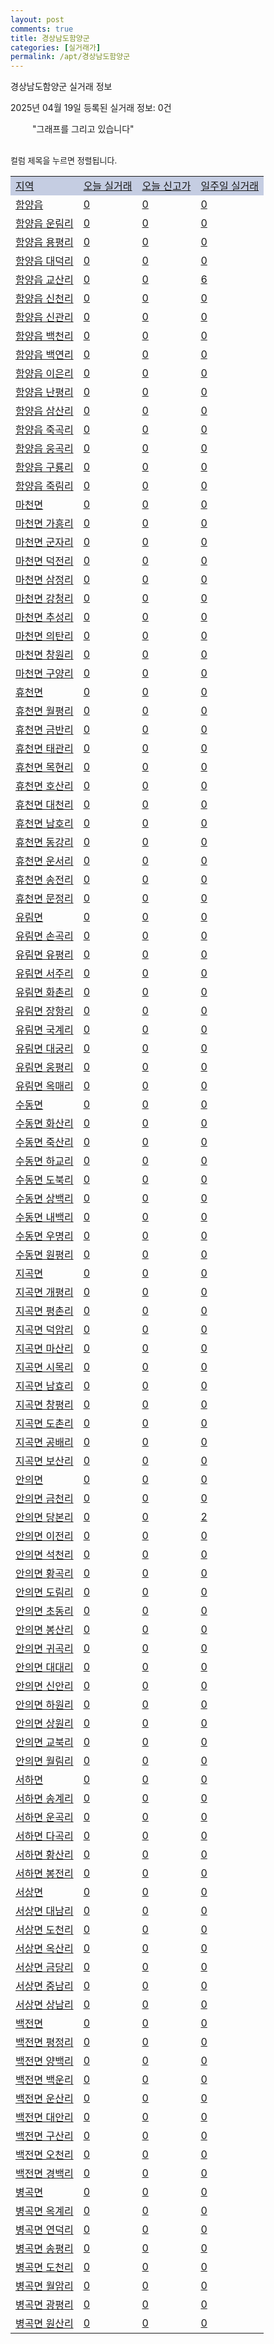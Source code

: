 ```yaml
---
layout: post
comments: true
title: 경상남도함양군
categories: [실거래가]
permalink: /apt/경상남도함양군
---
```


경상남도함양군 실거래 정보

2025년 04월 19일 등록된 실거래 정보: 0건

<!--<script async src="https://pagead2.googlesyndication.com/pagead/js/adsbygoogle.js?client=ca-pub-3485438051770037"
 crossorigin="anonymous"></script>-->

<script type="text/javascript">
  google.charts.load('current', {'packages':['corechart']});
  google.charts.setOnLoadCallback(drawChart);

  function drawChart() {
    var data = google.visualization.arrayToDataTable([['거래일', '매매', '전월세', '전매'], ['21-01', 1, 0, 0], ['21-02', 12, 5, 0], ['21-03', 0, 1, 0], ['21-04', 0, 1, 0], ['21-05', 0, 1, 0], ['21-06', 0, 1, 0], ['21-07', 0, 2, 0], ['21-08', 13, 2, 0], ['21-09', 13, 0, 0], ['21-10', 11, 3, 0], ['21-11', 7, 2, 0], ['21-12', 9, 2, 0], ['22-01', 4, 3, 0], ['22-02', 10, 2, 0], ['22-03', 16, 3, 0], ['22-04', 17, 1, 0], ['22-05', 18, 1, 0], ['22-06', 11, 0, 0], ['22-07', 8, 1, 0], ['23-07', 12, 2, 0], ['23-08', 1, 0, 0], ['23-09', 1, 0, 0], ['23-10', 2, 0, 0], ['23-11', 7, 2, 0], ['23-12', 10, 1, 2], ['24-01', 1, 0, 0], ['24-02', 1, 0, 0], ['24-03', 1, 0, 0], ['24-04', 8, 1, 0], ['24-05', 12, 3, 0], ['24-06', 5, 3, 0], ['24-07', 8, 1, 1], ['24-08', 9, 1, 0], ['24-09', 10, 1, 1], ['24-10', 10, 0, 9], ['24-11', 3, 0, 3], ['24-12', 15, 15, 15], ['25-01', 20, 20, 20], ['25-02', 18, 18, 18], ['25-03', 9, 9, 9], ['25-04', 4, 4, 4]]);

    var options = {
      title: '최근 1년간 유형별 거래량 추이',
      legend: { position: 'bottom' }
    };

    setTimeout(function() {
        var chart = new google.visualization.LineChart(document.getElementById('columnchart_material'));
        chart.draw(data, (options));
        document.getElementById('loading').style.display = 'none';
        var dayLabel = (new Date()).getDay();
        if (dayLabel < 2) {
            sorttable.innerSortFunction.apply(document.getElementById('week'), []);
            sorttable.innerSortFunction.apply(document.getElementById('week'), []);        
        }
        else {
            sorttable.innerSortFunction.apply(document.getElementById('today'), []);
            sorttable.innerSortFunction.apply(document.getElementById('today'), []);
        }
    }, 200);

  }
</script>

<div id="loading" style="z-index:20; display: block; margin-left: 35px">"그래프를 그리고 있습니다"</div>
<div id="columnchart_material" style="width: 95%; margin-left: -35px; display: block"></div>
<!--<div style="width: 95%; margin-left: -35px; display: block">
      <script async src="https://pagead2.googlesyndication.com/pagead/js/adsbygoogle.js?client=ca-pub-3485438051770037"
          crossorigin="anonymous"></script>
      <ins class="adsbygoogle"
          style="display:block"
          data-ad-format="fluid"
          data-ad-layout-key="-fb+5w+4e-db+86"
          data-ad-client="ca-pub-3485438051770037"
          data-ad-slot="1827090281"></ins>
      <script>
          (adsbygoogle = window.adsbygoogle || []).push({});
      </script>
</div>-->
<br>

<font size='small' style='font-size: small;'>컬럼 제목을 누르면 정렬됩니다.</font>
<table class="sortable">
  <tr style='background-color: rgba(114, 132, 186,0.4);'>
    <td id="region"><a href="#">지역</a></td>
    <td id="today"><a href="#">오늘 실거래</a></td>
    <td id="today_new"><a href="#">오늘 신고가</a></td>
    <td id="week"><a href="#">일주일 실거래</a></td>
  </tr>

  
  <tr class="item">
    <td><a href="경상남도함양군함양읍">함양읍</a></td>
    <td><a href="경상남도함양군함양읍">0</a></td>
    <td><a href="경상남도함양군함양읍">0</a></td>
    <td><a href="경상남도함양군함양읍">0</a></td>
  </tr>
    

  <tr class="item">
    <td><a href="경상남도함양군함양읍운림리">함양읍 운림리</a></td>
    <td><a href="경상남도함양군함양읍운림리">0</a></td>
    <td><a href="경상남도함양군함양읍운림리">0</a></td>
    <td><a href="경상남도함양군함양읍운림리">0</a></td>
  </tr>
    

  <tr class="item">
    <td><a href="경상남도함양군함양읍용평리">함양읍 용평리</a></td>
    <td><a href="경상남도함양군함양읍용평리">0</a></td>
    <td><a href="경상남도함양군함양읍용평리">0</a></td>
    <td><a href="경상남도함양군함양읍용평리">0</a></td>
  </tr>
    

  <tr class="item">
    <td><a href="경상남도함양군함양읍대덕리">함양읍 대덕리</a></td>
    <td><a href="경상남도함양군함양읍대덕리">0</a></td>
    <td><a href="경상남도함양군함양읍대덕리">0</a></td>
    <td><a href="경상남도함양군함양읍대덕리">0</a></td>
  </tr>
    

  <tr class="item">
    <td><a href="경상남도함양군함양읍교산리">함양읍 교산리</a></td>
    <td><a href="경상남도함양군함양읍교산리">0</a></td>
    <td><a href="경상남도함양군함양읍교산리">0</a></td>
    <td><a href="경상남도함양군함양읍교산리">6</a></td>
  </tr>
    

  <tr class="item">
    <td><a href="경상남도함양군함양읍신천리">함양읍 신천리</a></td>
    <td><a href="경상남도함양군함양읍신천리">0</a></td>
    <td><a href="경상남도함양군함양읍신천리">0</a></td>
    <td><a href="경상남도함양군함양읍신천리">0</a></td>
  </tr>
    

  <tr class="item">
    <td><a href="경상남도함양군함양읍신관리">함양읍 신관리</a></td>
    <td><a href="경상남도함양군함양읍신관리">0</a></td>
    <td><a href="경상남도함양군함양읍신관리">0</a></td>
    <td><a href="경상남도함양군함양읍신관리">0</a></td>
  </tr>
    

  <tr class="item">
    <td><a href="경상남도함양군함양읍백천리">함양읍 백천리</a></td>
    <td><a href="경상남도함양군함양읍백천리">0</a></td>
    <td><a href="경상남도함양군함양읍백천리">0</a></td>
    <td><a href="경상남도함양군함양읍백천리">0</a></td>
  </tr>
    

  <tr class="item">
    <td><a href="경상남도함양군함양읍백연리">함양읍 백연리</a></td>
    <td><a href="경상남도함양군함양읍백연리">0</a></td>
    <td><a href="경상남도함양군함양읍백연리">0</a></td>
    <td><a href="경상남도함양군함양읍백연리">0</a></td>
  </tr>
    

  <tr class="item">
    <td><a href="경상남도함양군함양읍이은리">함양읍 이은리</a></td>
    <td><a href="경상남도함양군함양읍이은리">0</a></td>
    <td><a href="경상남도함양군함양읍이은리">0</a></td>
    <td><a href="경상남도함양군함양읍이은리">0</a></td>
  </tr>
    

  <tr class="item">
    <td><a href="경상남도함양군함양읍난평리">함양읍 난평리</a></td>
    <td><a href="경상남도함양군함양읍난평리">0</a></td>
    <td><a href="경상남도함양군함양읍난평리">0</a></td>
    <td><a href="경상남도함양군함양읍난평리">0</a></td>
  </tr>
    

  <tr class="item">
    <td><a href="경상남도함양군함양읍삼산리">함양읍 삼산리</a></td>
    <td><a href="경상남도함양군함양읍삼산리">0</a></td>
    <td><a href="경상남도함양군함양읍삼산리">0</a></td>
    <td><a href="경상남도함양군함양읍삼산리">0</a></td>
  </tr>
    

  <tr class="item">
    <td><a href="경상남도함양군함양읍죽곡리">함양읍 죽곡리</a></td>
    <td><a href="경상남도함양군함양읍죽곡리">0</a></td>
    <td><a href="경상남도함양군함양읍죽곡리">0</a></td>
    <td><a href="경상남도함양군함양읍죽곡리">0</a></td>
  </tr>
    

  <tr class="item">
    <td><a href="경상남도함양군함양읍웅곡리">함양읍 웅곡리</a></td>
    <td><a href="경상남도함양군함양읍웅곡리">0</a></td>
    <td><a href="경상남도함양군함양읍웅곡리">0</a></td>
    <td><a href="경상남도함양군함양읍웅곡리">0</a></td>
  </tr>
    

  <tr class="item">
    <td><a href="경상남도함양군함양읍구룡리">함양읍 구룡리</a></td>
    <td><a href="경상남도함양군함양읍구룡리">0</a></td>
    <td><a href="경상남도함양군함양읍구룡리">0</a></td>
    <td><a href="경상남도함양군함양읍구룡리">0</a></td>
  </tr>
    

  <tr class="item">
    <td><a href="경상남도함양군함양읍죽림리">함양읍 죽림리</a></td>
    <td><a href="경상남도함양군함양읍죽림리">0</a></td>
    <td><a href="경상남도함양군함양읍죽림리">0</a></td>
    <td><a href="경상남도함양군함양읍죽림리">0</a></td>
  </tr>
    

  <tr class="item">
    <td><a href="경상남도함양군마천면">마천면</a></td>
    <td><a href="경상남도함양군마천면">0</a></td>
    <td><a href="경상남도함양군마천면">0</a></td>
    <td><a href="경상남도함양군마천면">0</a></td>
  </tr>
    

  <tr class="item">
    <td><a href="경상남도함양군마천면가흥리">마천면 가흥리</a></td>
    <td><a href="경상남도함양군마천면가흥리">0</a></td>
    <td><a href="경상남도함양군마천면가흥리">0</a></td>
    <td><a href="경상남도함양군마천면가흥리">0</a></td>
  </tr>
    

  <tr class="item">
    <td><a href="경상남도함양군마천면군자리">마천면 군자리</a></td>
    <td><a href="경상남도함양군마천면군자리">0</a></td>
    <td><a href="경상남도함양군마천면군자리">0</a></td>
    <td><a href="경상남도함양군마천면군자리">0</a></td>
  </tr>
    

  <tr class="item">
    <td><a href="경상남도함양군마천면덕전리">마천면 덕전리</a></td>
    <td><a href="경상남도함양군마천면덕전리">0</a></td>
    <td><a href="경상남도함양군마천면덕전리">0</a></td>
    <td><a href="경상남도함양군마천면덕전리">0</a></td>
  </tr>
    

  <tr class="item">
    <td><a href="경상남도함양군마천면삼정리">마천면 삼정리</a></td>
    <td><a href="경상남도함양군마천면삼정리">0</a></td>
    <td><a href="경상남도함양군마천면삼정리">0</a></td>
    <td><a href="경상남도함양군마천면삼정리">0</a></td>
  </tr>
    

  <tr class="item">
    <td><a href="경상남도함양군마천면강청리">마천면 강청리</a></td>
    <td><a href="경상남도함양군마천면강청리">0</a></td>
    <td><a href="경상남도함양군마천면강청리">0</a></td>
    <td><a href="경상남도함양군마천면강청리">0</a></td>
  </tr>
    

  <tr class="item">
    <td><a href="경상남도함양군마천면추성리">마천면 추성리</a></td>
    <td><a href="경상남도함양군마천면추성리">0</a></td>
    <td><a href="경상남도함양군마천면추성리">0</a></td>
    <td><a href="경상남도함양군마천면추성리">0</a></td>
  </tr>
    

  <tr class="item">
    <td><a href="경상남도함양군마천면의탄리">마천면 의탄리</a></td>
    <td><a href="경상남도함양군마천면의탄리">0</a></td>
    <td><a href="경상남도함양군마천면의탄리">0</a></td>
    <td><a href="경상남도함양군마천면의탄리">0</a></td>
  </tr>
    

  <tr class="item">
    <td><a href="경상남도함양군마천면창원리">마천면 창원리</a></td>
    <td><a href="경상남도함양군마천면창원리">0</a></td>
    <td><a href="경상남도함양군마천면창원리">0</a></td>
    <td><a href="경상남도함양군마천면창원리">0</a></td>
  </tr>
    

  <tr class="item">
    <td><a href="경상남도함양군마천면구양리">마천면 구양리</a></td>
    <td><a href="경상남도함양군마천면구양리">0</a></td>
    <td><a href="경상남도함양군마천면구양리">0</a></td>
    <td><a href="경상남도함양군마천면구양리">0</a></td>
  </tr>
    

  <tr class="item">
    <td><a href="경상남도함양군휴천면">휴천면</a></td>
    <td><a href="경상남도함양군휴천면">0</a></td>
    <td><a href="경상남도함양군휴천면">0</a></td>
    <td><a href="경상남도함양군휴천면">0</a></td>
  </tr>
    

  <tr class="item">
    <td><a href="경상남도함양군휴천면월평리">휴천면 월평리</a></td>
    <td><a href="경상남도함양군휴천면월평리">0</a></td>
    <td><a href="경상남도함양군휴천면월평리">0</a></td>
    <td><a href="경상남도함양군휴천면월평리">0</a></td>
  </tr>
    

  <tr class="item">
    <td><a href="경상남도함양군휴천면금반리">휴천면 금반리</a></td>
    <td><a href="경상남도함양군휴천면금반리">0</a></td>
    <td><a href="경상남도함양군휴천면금반리">0</a></td>
    <td><a href="경상남도함양군휴천면금반리">0</a></td>
  </tr>
    

  <tr class="item">
    <td><a href="경상남도함양군휴천면태관리">휴천면 태관리</a></td>
    <td><a href="경상남도함양군휴천면태관리">0</a></td>
    <td><a href="경상남도함양군휴천면태관리">0</a></td>
    <td><a href="경상남도함양군휴천면태관리">0</a></td>
  </tr>
    

  <tr class="item">
    <td><a href="경상남도함양군휴천면목현리">휴천면 목현리</a></td>
    <td><a href="경상남도함양군휴천면목현리">0</a></td>
    <td><a href="경상남도함양군휴천면목현리">0</a></td>
    <td><a href="경상남도함양군휴천면목현리">0</a></td>
  </tr>
    

  <tr class="item">
    <td><a href="경상남도함양군휴천면호산리">휴천면 호산리</a></td>
    <td><a href="경상남도함양군휴천면호산리">0</a></td>
    <td><a href="경상남도함양군휴천면호산리">0</a></td>
    <td><a href="경상남도함양군휴천면호산리">0</a></td>
  </tr>
    

  <tr class="item">
    <td><a href="경상남도함양군휴천면대천리">휴천면 대천리</a></td>
    <td><a href="경상남도함양군휴천면대천리">0</a></td>
    <td><a href="경상남도함양군휴천면대천리">0</a></td>
    <td><a href="경상남도함양군휴천면대천리">0</a></td>
  </tr>
    

  <tr class="item">
    <td><a href="경상남도함양군휴천면남호리">휴천면 남호리</a></td>
    <td><a href="경상남도함양군휴천면남호리">0</a></td>
    <td><a href="경상남도함양군휴천면남호리">0</a></td>
    <td><a href="경상남도함양군휴천면남호리">0</a></td>
  </tr>
    

  <tr class="item">
    <td><a href="경상남도함양군휴천면동강리">휴천면 동강리</a></td>
    <td><a href="경상남도함양군휴천면동강리">0</a></td>
    <td><a href="경상남도함양군휴천면동강리">0</a></td>
    <td><a href="경상남도함양군휴천면동강리">0</a></td>
  </tr>
    

  <tr class="item">
    <td><a href="경상남도함양군휴천면운서리">휴천면 운서리</a></td>
    <td><a href="경상남도함양군휴천면운서리">0</a></td>
    <td><a href="경상남도함양군휴천면운서리">0</a></td>
    <td><a href="경상남도함양군휴천면운서리">0</a></td>
  </tr>
    

  <tr class="item">
    <td><a href="경상남도함양군휴천면송전리">휴천면 송전리</a></td>
    <td><a href="경상남도함양군휴천면송전리">0</a></td>
    <td><a href="경상남도함양군휴천면송전리">0</a></td>
    <td><a href="경상남도함양군휴천면송전리">0</a></td>
  </tr>
    

  <tr class="item">
    <td><a href="경상남도함양군휴천면문정리">휴천면 문정리</a></td>
    <td><a href="경상남도함양군휴천면문정리">0</a></td>
    <td><a href="경상남도함양군휴천면문정리">0</a></td>
    <td><a href="경상남도함양군휴천면문정리">0</a></td>
  </tr>
    

  <tr class="item">
    <td><a href="경상남도함양군유림면">유림면</a></td>
    <td><a href="경상남도함양군유림면">0</a></td>
    <td><a href="경상남도함양군유림면">0</a></td>
    <td><a href="경상남도함양군유림면">0</a></td>
  </tr>
    

  <tr class="item">
    <td><a href="경상남도함양군유림면손곡리">유림면 손곡리</a></td>
    <td><a href="경상남도함양군유림면손곡리">0</a></td>
    <td><a href="경상남도함양군유림면손곡리">0</a></td>
    <td><a href="경상남도함양군유림면손곡리">0</a></td>
  </tr>
    

  <tr class="item">
    <td><a href="경상남도함양군유림면유평리">유림면 유평리</a></td>
    <td><a href="경상남도함양군유림면유평리">0</a></td>
    <td><a href="경상남도함양군유림면유평리">0</a></td>
    <td><a href="경상남도함양군유림면유평리">0</a></td>
  </tr>
    

  <tr class="item">
    <td><a href="경상남도함양군유림면서주리">유림면 서주리</a></td>
    <td><a href="경상남도함양군유림면서주리">0</a></td>
    <td><a href="경상남도함양군유림면서주리">0</a></td>
    <td><a href="경상남도함양군유림면서주리">0</a></td>
  </tr>
    

  <tr class="item">
    <td><a href="경상남도함양군유림면화촌리">유림면 화촌리</a></td>
    <td><a href="경상남도함양군유림면화촌리">0</a></td>
    <td><a href="경상남도함양군유림면화촌리">0</a></td>
    <td><a href="경상남도함양군유림면화촌리">0</a></td>
  </tr>
    

  <tr class="item">
    <td><a href="경상남도함양군유림면장항리">유림면 장항리</a></td>
    <td><a href="경상남도함양군유림면장항리">0</a></td>
    <td><a href="경상남도함양군유림면장항리">0</a></td>
    <td><a href="경상남도함양군유림면장항리">0</a></td>
  </tr>
    

  <tr class="item">
    <td><a href="경상남도함양군유림면국계리">유림면 국계리</a></td>
    <td><a href="경상남도함양군유림면국계리">0</a></td>
    <td><a href="경상남도함양군유림면국계리">0</a></td>
    <td><a href="경상남도함양군유림면국계리">0</a></td>
  </tr>
    

  <tr class="item">
    <td><a href="경상남도함양군유림면대궁리">유림면 대궁리</a></td>
    <td><a href="경상남도함양군유림면대궁리">0</a></td>
    <td><a href="경상남도함양군유림면대궁리">0</a></td>
    <td><a href="경상남도함양군유림면대궁리">0</a></td>
  </tr>
    

  <tr class="item">
    <td><a href="경상남도함양군유림면웅평리">유림면 웅평리</a></td>
    <td><a href="경상남도함양군유림면웅평리">0</a></td>
    <td><a href="경상남도함양군유림면웅평리">0</a></td>
    <td><a href="경상남도함양군유림면웅평리">0</a></td>
  </tr>
    

  <tr class="item">
    <td><a href="경상남도함양군유림면옥매리">유림면 옥매리</a></td>
    <td><a href="경상남도함양군유림면옥매리">0</a></td>
    <td><a href="경상남도함양군유림면옥매리">0</a></td>
    <td><a href="경상남도함양군유림면옥매리">0</a></td>
  </tr>
    

  <tr class="item">
    <td><a href="경상남도함양군수동면">수동면</a></td>
    <td><a href="경상남도함양군수동면">0</a></td>
    <td><a href="경상남도함양군수동면">0</a></td>
    <td><a href="경상남도함양군수동면">0</a></td>
  </tr>
    

  <tr class="item">
    <td><a href="경상남도함양군수동면화산리">수동면 화산리</a></td>
    <td><a href="경상남도함양군수동면화산리">0</a></td>
    <td><a href="경상남도함양군수동면화산리">0</a></td>
    <td><a href="경상남도함양군수동면화산리">0</a></td>
  </tr>
    

  <tr class="item">
    <td><a href="경상남도함양군수동면죽산리">수동면 죽산리</a></td>
    <td><a href="경상남도함양군수동면죽산리">0</a></td>
    <td><a href="경상남도함양군수동면죽산리">0</a></td>
    <td><a href="경상남도함양군수동면죽산리">0</a></td>
  </tr>
    

  <tr class="item">
    <td><a href="경상남도함양군수동면하교리">수동면 하교리</a></td>
    <td><a href="경상남도함양군수동면하교리">0</a></td>
    <td><a href="경상남도함양군수동면하교리">0</a></td>
    <td><a href="경상남도함양군수동면하교리">0</a></td>
  </tr>
    

  <tr class="item">
    <td><a href="경상남도함양군수동면도북리">수동면 도북리</a></td>
    <td><a href="경상남도함양군수동면도북리">0</a></td>
    <td><a href="경상남도함양군수동면도북리">0</a></td>
    <td><a href="경상남도함양군수동면도북리">0</a></td>
  </tr>
    

  <tr class="item">
    <td><a href="경상남도함양군수동면상백리">수동면 상백리</a></td>
    <td><a href="경상남도함양군수동면상백리">0</a></td>
    <td><a href="경상남도함양군수동면상백리">0</a></td>
    <td><a href="경상남도함양군수동면상백리">0</a></td>
  </tr>
    

  <tr class="item">
    <td><a href="경상남도함양군수동면내백리">수동면 내백리</a></td>
    <td><a href="경상남도함양군수동면내백리">0</a></td>
    <td><a href="경상남도함양군수동면내백리">0</a></td>
    <td><a href="경상남도함양군수동면내백리">0</a></td>
  </tr>
    

  <tr class="item">
    <td><a href="경상남도함양군수동면우명리">수동면 우명리</a></td>
    <td><a href="경상남도함양군수동면우명리">0</a></td>
    <td><a href="경상남도함양군수동면우명리">0</a></td>
    <td><a href="경상남도함양군수동면우명리">0</a></td>
  </tr>
    

  <tr class="item">
    <td><a href="경상남도함양군수동면원평리">수동면 원평리</a></td>
    <td><a href="경상남도함양군수동면원평리">0</a></td>
    <td><a href="경상남도함양군수동면원평리">0</a></td>
    <td><a href="경상남도함양군수동면원평리">0</a></td>
  </tr>
    

  <tr class="item">
    <td><a href="경상남도함양군지곡면">지곡면</a></td>
    <td><a href="경상남도함양군지곡면">0</a></td>
    <td><a href="경상남도함양군지곡면">0</a></td>
    <td><a href="경상남도함양군지곡면">0</a></td>
  </tr>
    

  <tr class="item">
    <td><a href="경상남도함양군지곡면개평리">지곡면 개평리</a></td>
    <td><a href="경상남도함양군지곡면개평리">0</a></td>
    <td><a href="경상남도함양군지곡면개평리">0</a></td>
    <td><a href="경상남도함양군지곡면개평리">0</a></td>
  </tr>
    

  <tr class="item">
    <td><a href="경상남도함양군지곡면평촌리">지곡면 평촌리</a></td>
    <td><a href="경상남도함양군지곡면평촌리">0</a></td>
    <td><a href="경상남도함양군지곡면평촌리">0</a></td>
    <td><a href="경상남도함양군지곡면평촌리">0</a></td>
  </tr>
    

  <tr class="item">
    <td><a href="경상남도함양군지곡면덕암리">지곡면 덕암리</a></td>
    <td><a href="경상남도함양군지곡면덕암리">0</a></td>
    <td><a href="경상남도함양군지곡면덕암리">0</a></td>
    <td><a href="경상남도함양군지곡면덕암리">0</a></td>
  </tr>
    

  <tr class="item">
    <td><a href="경상남도함양군지곡면마산리">지곡면 마산리</a></td>
    <td><a href="경상남도함양군지곡면마산리">0</a></td>
    <td><a href="경상남도함양군지곡면마산리">0</a></td>
    <td><a href="경상남도함양군지곡면마산리">0</a></td>
  </tr>
    

  <tr class="item">
    <td><a href="경상남도함양군지곡면시목리">지곡면 시목리</a></td>
    <td><a href="경상남도함양군지곡면시목리">0</a></td>
    <td><a href="경상남도함양군지곡면시목리">0</a></td>
    <td><a href="경상남도함양군지곡면시목리">0</a></td>
  </tr>
    

  <tr class="item">
    <td><a href="경상남도함양군지곡면남효리">지곡면 남효리</a></td>
    <td><a href="경상남도함양군지곡면남효리">0</a></td>
    <td><a href="경상남도함양군지곡면남효리">0</a></td>
    <td><a href="경상남도함양군지곡면남효리">0</a></td>
  </tr>
    

  <tr class="item">
    <td><a href="경상남도함양군지곡면창평리">지곡면 창평리</a></td>
    <td><a href="경상남도함양군지곡면창평리">0</a></td>
    <td><a href="경상남도함양군지곡면창평리">0</a></td>
    <td><a href="경상남도함양군지곡면창평리">0</a></td>
  </tr>
    

  <tr class="item">
    <td><a href="경상남도함양군지곡면도촌리">지곡면 도촌리</a></td>
    <td><a href="경상남도함양군지곡면도촌리">0</a></td>
    <td><a href="경상남도함양군지곡면도촌리">0</a></td>
    <td><a href="경상남도함양군지곡면도촌리">0</a></td>
  </tr>
    

  <tr class="item">
    <td><a href="경상남도함양군지곡면공배리">지곡면 공배리</a></td>
    <td><a href="경상남도함양군지곡면공배리">0</a></td>
    <td><a href="경상남도함양군지곡면공배리">0</a></td>
    <td><a href="경상남도함양군지곡면공배리">0</a></td>
  </tr>
    

  <tr class="item">
    <td><a href="경상남도함양군지곡면보산리">지곡면 보산리</a></td>
    <td><a href="경상남도함양군지곡면보산리">0</a></td>
    <td><a href="경상남도함양군지곡면보산리">0</a></td>
    <td><a href="경상남도함양군지곡면보산리">0</a></td>
  </tr>
    

  <tr class="item">
    <td><a href="경상남도함양군안의면">안의면</a></td>
    <td><a href="경상남도함양군안의면">0</a></td>
    <td><a href="경상남도함양군안의면">0</a></td>
    <td><a href="경상남도함양군안의면">0</a></td>
  </tr>
    

  <tr class="item">
    <td><a href="경상남도함양군안의면금천리">안의면 금천리</a></td>
    <td><a href="경상남도함양군안의면금천리">0</a></td>
    <td><a href="경상남도함양군안의면금천리">0</a></td>
    <td><a href="경상남도함양군안의면금천리">0</a></td>
  </tr>
    

  <tr class="item">
    <td><a href="경상남도함양군안의면당본리">안의면 당본리</a></td>
    <td><a href="경상남도함양군안의면당본리">0</a></td>
    <td><a href="경상남도함양군안의면당본리">0</a></td>
    <td><a href="경상남도함양군안의면당본리">2</a></td>
  </tr>
    

  <tr class="item">
    <td><a href="경상남도함양군안의면이전리">안의면 이전리</a></td>
    <td><a href="경상남도함양군안의면이전리">0</a></td>
    <td><a href="경상남도함양군안의면이전리">0</a></td>
    <td><a href="경상남도함양군안의면이전리">0</a></td>
  </tr>
    

  <tr class="item">
    <td><a href="경상남도함양군안의면석천리">안의면 석천리</a></td>
    <td><a href="경상남도함양군안의면석천리">0</a></td>
    <td><a href="경상남도함양군안의면석천리">0</a></td>
    <td><a href="경상남도함양군안의면석천리">0</a></td>
  </tr>
    

  <tr class="item">
    <td><a href="경상남도함양군안의면황곡리">안의면 황곡리</a></td>
    <td><a href="경상남도함양군안의면황곡리">0</a></td>
    <td><a href="경상남도함양군안의면황곡리">0</a></td>
    <td><a href="경상남도함양군안의면황곡리">0</a></td>
  </tr>
    

  <tr class="item">
    <td><a href="경상남도함양군안의면도림리">안의면 도림리</a></td>
    <td><a href="경상남도함양군안의면도림리">0</a></td>
    <td><a href="경상남도함양군안의면도림리">0</a></td>
    <td><a href="경상남도함양군안의면도림리">0</a></td>
  </tr>
    

  <tr class="item">
    <td><a href="경상남도함양군안의면초동리">안의면 초동리</a></td>
    <td><a href="경상남도함양군안의면초동리">0</a></td>
    <td><a href="경상남도함양군안의면초동리">0</a></td>
    <td><a href="경상남도함양군안의면초동리">0</a></td>
  </tr>
    

  <tr class="item">
    <td><a href="경상남도함양군안의면봉산리">안의면 봉산리</a></td>
    <td><a href="경상남도함양군안의면봉산리">0</a></td>
    <td><a href="경상남도함양군안의면봉산리">0</a></td>
    <td><a href="경상남도함양군안의면봉산리">0</a></td>
  </tr>
    

  <tr class="item">
    <td><a href="경상남도함양군안의면귀곡리">안의면 귀곡리</a></td>
    <td><a href="경상남도함양군안의면귀곡리">0</a></td>
    <td><a href="경상남도함양군안의면귀곡리">0</a></td>
    <td><a href="경상남도함양군안의면귀곡리">0</a></td>
  </tr>
    

  <tr class="item">
    <td><a href="경상남도함양군안의면대대리">안의면 대대리</a></td>
    <td><a href="경상남도함양군안의면대대리">0</a></td>
    <td><a href="경상남도함양군안의면대대리">0</a></td>
    <td><a href="경상남도함양군안의면대대리">0</a></td>
  </tr>
    

  <tr class="item">
    <td><a href="경상남도함양군안의면신안리">안의면 신안리</a></td>
    <td><a href="경상남도함양군안의면신안리">0</a></td>
    <td><a href="경상남도함양군안의면신안리">0</a></td>
    <td><a href="경상남도함양군안의면신안리">0</a></td>
  </tr>
    

  <tr class="item">
    <td><a href="경상남도함양군안의면하원리">안의면 하원리</a></td>
    <td><a href="경상남도함양군안의면하원리">0</a></td>
    <td><a href="경상남도함양군안의면하원리">0</a></td>
    <td><a href="경상남도함양군안의면하원리">0</a></td>
  </tr>
    

  <tr class="item">
    <td><a href="경상남도함양군안의면상원리">안의면 상원리</a></td>
    <td><a href="경상남도함양군안의면상원리">0</a></td>
    <td><a href="경상남도함양군안의면상원리">0</a></td>
    <td><a href="경상남도함양군안의면상원리">0</a></td>
  </tr>
    

  <tr class="item">
    <td><a href="경상남도함양군안의면교북리">안의면 교북리</a></td>
    <td><a href="경상남도함양군안의면교북리">0</a></td>
    <td><a href="경상남도함양군안의면교북리">0</a></td>
    <td><a href="경상남도함양군안의면교북리">0</a></td>
  </tr>
    

  <tr class="item">
    <td><a href="경상남도함양군안의면월림리">안의면 월림리</a></td>
    <td><a href="경상남도함양군안의면월림리">0</a></td>
    <td><a href="경상남도함양군안의면월림리">0</a></td>
    <td><a href="경상남도함양군안의면월림리">0</a></td>
  </tr>
    

  <tr class="item">
    <td><a href="경상남도함양군서하면">서하면</a></td>
    <td><a href="경상남도함양군서하면">0</a></td>
    <td><a href="경상남도함양군서하면">0</a></td>
    <td><a href="경상남도함양군서하면">0</a></td>
  </tr>
    

  <tr class="item">
    <td><a href="경상남도함양군서하면송계리">서하면 송계리</a></td>
    <td><a href="경상남도함양군서하면송계리">0</a></td>
    <td><a href="경상남도함양군서하면송계리">0</a></td>
    <td><a href="경상남도함양군서하면송계리">0</a></td>
  </tr>
    

  <tr class="item">
    <td><a href="경상남도함양군서하면운곡리">서하면 운곡리</a></td>
    <td><a href="경상남도함양군서하면운곡리">0</a></td>
    <td><a href="경상남도함양군서하면운곡리">0</a></td>
    <td><a href="경상남도함양군서하면운곡리">0</a></td>
  </tr>
    

  <tr class="item">
    <td><a href="경상남도함양군서하면다곡리">서하면 다곡리</a></td>
    <td><a href="경상남도함양군서하면다곡리">0</a></td>
    <td><a href="경상남도함양군서하면다곡리">0</a></td>
    <td><a href="경상남도함양군서하면다곡리">0</a></td>
  </tr>
    

  <tr class="item">
    <td><a href="경상남도함양군서하면황산리">서하면 황산리</a></td>
    <td><a href="경상남도함양군서하면황산리">0</a></td>
    <td><a href="경상남도함양군서하면황산리">0</a></td>
    <td><a href="경상남도함양군서하면황산리">0</a></td>
  </tr>
    

  <tr class="item">
    <td><a href="경상남도함양군서하면봉전리">서하면 봉전리</a></td>
    <td><a href="경상남도함양군서하면봉전리">0</a></td>
    <td><a href="경상남도함양군서하면봉전리">0</a></td>
    <td><a href="경상남도함양군서하면봉전리">0</a></td>
  </tr>
    

  <tr class="item">
    <td><a href="경상남도함양군서상면">서상면</a></td>
    <td><a href="경상남도함양군서상면">0</a></td>
    <td><a href="경상남도함양군서상면">0</a></td>
    <td><a href="경상남도함양군서상면">0</a></td>
  </tr>
    

  <tr class="item">
    <td><a href="경상남도함양군서상면대남리">서상면 대남리</a></td>
    <td><a href="경상남도함양군서상면대남리">0</a></td>
    <td><a href="경상남도함양군서상면대남리">0</a></td>
    <td><a href="경상남도함양군서상면대남리">0</a></td>
  </tr>
    

  <tr class="item">
    <td><a href="경상남도함양군서상면도천리">서상면 도천리</a></td>
    <td><a href="경상남도함양군서상면도천리">0</a></td>
    <td><a href="경상남도함양군서상면도천리">0</a></td>
    <td><a href="경상남도함양군서상면도천리">0</a></td>
  </tr>
    

  <tr class="item">
    <td><a href="경상남도함양군서상면옥산리">서상면 옥산리</a></td>
    <td><a href="경상남도함양군서상면옥산리">0</a></td>
    <td><a href="경상남도함양군서상면옥산리">0</a></td>
    <td><a href="경상남도함양군서상면옥산리">0</a></td>
  </tr>
    

  <tr class="item">
    <td><a href="경상남도함양군서상면금당리">서상면 금당리</a></td>
    <td><a href="경상남도함양군서상면금당리">0</a></td>
    <td><a href="경상남도함양군서상면금당리">0</a></td>
    <td><a href="경상남도함양군서상면금당리">0</a></td>
  </tr>
    

  <tr class="item">
    <td><a href="경상남도함양군서상면중남리">서상면 중남리</a></td>
    <td><a href="경상남도함양군서상면중남리">0</a></td>
    <td><a href="경상남도함양군서상면중남리">0</a></td>
    <td><a href="경상남도함양군서상면중남리">0</a></td>
  </tr>
    

  <tr class="item">
    <td><a href="경상남도함양군서상면상남리">서상면 상남리</a></td>
    <td><a href="경상남도함양군서상면상남리">0</a></td>
    <td><a href="경상남도함양군서상면상남리">0</a></td>
    <td><a href="경상남도함양군서상면상남리">0</a></td>
  </tr>
    

  <tr class="item">
    <td><a href="경상남도함양군백전면">백전면</a></td>
    <td><a href="경상남도함양군백전면">0</a></td>
    <td><a href="경상남도함양군백전면">0</a></td>
    <td><a href="경상남도함양군백전면">0</a></td>
  </tr>
    

  <tr class="item">
    <td><a href="경상남도함양군백전면평정리">백전면 평정리</a></td>
    <td><a href="경상남도함양군백전면평정리">0</a></td>
    <td><a href="경상남도함양군백전면평정리">0</a></td>
    <td><a href="경상남도함양군백전면평정리">0</a></td>
  </tr>
    

  <tr class="item">
    <td><a href="경상남도함양군백전면양백리">백전면 양백리</a></td>
    <td><a href="경상남도함양군백전면양백리">0</a></td>
    <td><a href="경상남도함양군백전면양백리">0</a></td>
    <td><a href="경상남도함양군백전면양백리">0</a></td>
  </tr>
    

  <tr class="item">
    <td><a href="경상남도함양군백전면백운리">백전면 백운리</a></td>
    <td><a href="경상남도함양군백전면백운리">0</a></td>
    <td><a href="경상남도함양군백전면백운리">0</a></td>
    <td><a href="경상남도함양군백전면백운리">0</a></td>
  </tr>
    

  <tr class="item">
    <td><a href="경상남도함양군백전면운산리">백전면 운산리</a></td>
    <td><a href="경상남도함양군백전면운산리">0</a></td>
    <td><a href="경상남도함양군백전면운산리">0</a></td>
    <td><a href="경상남도함양군백전면운산리">0</a></td>
  </tr>
    

  <tr class="item">
    <td><a href="경상남도함양군백전면대안리">백전면 대안리</a></td>
    <td><a href="경상남도함양군백전면대안리">0</a></td>
    <td><a href="경상남도함양군백전면대안리">0</a></td>
    <td><a href="경상남도함양군백전면대안리">0</a></td>
  </tr>
    

  <tr class="item">
    <td><a href="경상남도함양군백전면구산리">백전면 구산리</a></td>
    <td><a href="경상남도함양군백전면구산리">0</a></td>
    <td><a href="경상남도함양군백전면구산리">0</a></td>
    <td><a href="경상남도함양군백전면구산리">0</a></td>
  </tr>
    

  <tr class="item">
    <td><a href="경상남도함양군백전면오천리">백전면 오천리</a></td>
    <td><a href="경상남도함양군백전면오천리">0</a></td>
    <td><a href="경상남도함양군백전면오천리">0</a></td>
    <td><a href="경상남도함양군백전면오천리">0</a></td>
  </tr>
    

  <tr class="item">
    <td><a href="경상남도함양군백전면경백리">백전면 경백리</a></td>
    <td><a href="경상남도함양군백전면경백리">0</a></td>
    <td><a href="경상남도함양군백전면경백리">0</a></td>
    <td><a href="경상남도함양군백전면경백리">0</a></td>
  </tr>
    

  <tr class="item">
    <td><a href="경상남도함양군병곡면">병곡면</a></td>
    <td><a href="경상남도함양군병곡면">0</a></td>
    <td><a href="경상남도함양군병곡면">0</a></td>
    <td><a href="경상남도함양군병곡면">0</a></td>
  </tr>
    

  <tr class="item">
    <td><a href="경상남도함양군병곡면옥계리">병곡면 옥계리</a></td>
    <td><a href="경상남도함양군병곡면옥계리">0</a></td>
    <td><a href="경상남도함양군병곡면옥계리">0</a></td>
    <td><a href="경상남도함양군병곡면옥계리">0</a></td>
  </tr>
    

  <tr class="item">
    <td><a href="경상남도함양군병곡면연덕리">병곡면 연덕리</a></td>
    <td><a href="경상남도함양군병곡면연덕리">0</a></td>
    <td><a href="경상남도함양군병곡면연덕리">0</a></td>
    <td><a href="경상남도함양군병곡면연덕리">0</a></td>
  </tr>
    

  <tr class="item">
    <td><a href="경상남도함양군병곡면송평리">병곡면 송평리</a></td>
    <td><a href="경상남도함양군병곡면송평리">0</a></td>
    <td><a href="경상남도함양군병곡면송평리">0</a></td>
    <td><a href="경상남도함양군병곡면송평리">0</a></td>
  </tr>
    

  <tr class="item">
    <td><a href="경상남도함양군병곡면도천리">병곡면 도천리</a></td>
    <td><a href="경상남도함양군병곡면도천리">0</a></td>
    <td><a href="경상남도함양군병곡면도천리">0</a></td>
    <td><a href="경상남도함양군병곡면도천리">0</a></td>
  </tr>
    

  <tr class="item">
    <td><a href="경상남도함양군병곡면월암리">병곡면 월암리</a></td>
    <td><a href="경상남도함양군병곡면월암리">0</a></td>
    <td><a href="경상남도함양군병곡면월암리">0</a></td>
    <td><a href="경상남도함양군병곡면월암리">0</a></td>
  </tr>
    

  <tr class="item">
    <td><a href="경상남도함양군병곡면광평리">병곡면 광평리</a></td>
    <td><a href="경상남도함양군병곡면광평리">0</a></td>
    <td><a href="경상남도함양군병곡면광평리">0</a></td>
    <td><a href="경상남도함양군병곡면광평리">0</a></td>
  </tr>
    

  <tr class="item">
    <td><a href="경상남도함양군병곡면원산리">병곡면 원산리</a></td>
    <td><a href="경상남도함양군병곡면원산리">0</a></td>
    <td><a href="경상남도함양군병곡면원산리">0</a></td>
    <td><a href="경상남도함양군병곡면원산리">0</a></td>
  </tr>
    


</table>


    